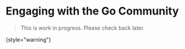 # Engaging with the Go Community

> This is work in progress. Please check back later.
> 
{style="warning"}

